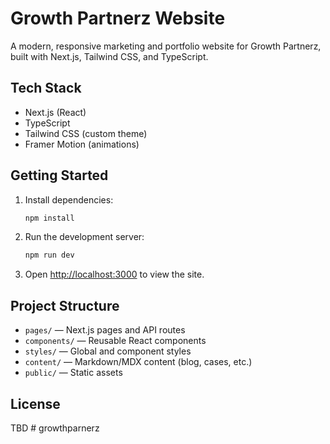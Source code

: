 # Growth Partnerz Website

A modern, responsive marketing and portfolio website for Growth Partnerz, built with Next.js, Tailwind CSS, and TypeScript.

## Tech Stack
- Next.js (React)
- TypeScript
- Tailwind CSS (custom theme)
- Framer Motion (animations)

## Getting Started

1. Install dependencies:
   ```bash
   npm install
   ```
2. Run the development server:
   ```bash
   npm run dev
   ```
3. Open [http://localhost:3000](http://localhost:3000) to view the site.

## Project Structure
- `pages/` — Next.js pages and API routes
- `components/` — Reusable React components
- `styles/` — Global and component styles
- `content/` — Markdown/MDX content (blog, cases, etc.)
- `public/` — Static assets

## License
TBD # growthparnerz
